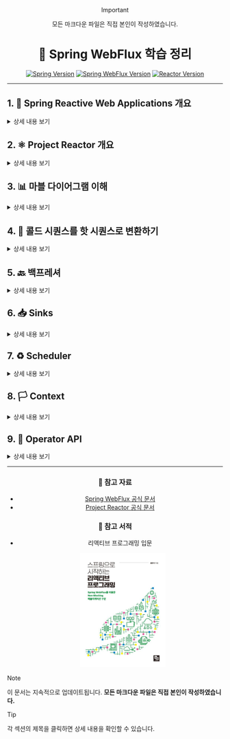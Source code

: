 <div align="center">


> [!IMPORTANT]
> 모든 마크다운 파일은 직접 본인이 작성하였습니다.

# 🌊 Spring WebFlux 학습 정리
[![Spring Version](https://img.shields.io/badge/Spring-6.0.0-brightgreen.svg)](https://spring.io/)
[![Spring WebFlux Version](https://img.shields.io/badge/Spring%20WebFlux-6.2.0-brightgreen.svg)](https://docs.spring.io/spring-framework/reference/web/webflux.html)
[![Reactor Version](https://img.shields.io/badge/Reactor-2023.0.0-blue.svg)](https://projectreactor.io/)

</div>

---

## 1. 🚀 Spring Reactive Web Applications 개요
<details>
<summary>상세 내용 보기</summary>

- 💫 [리액티브 시스템과 리액티브 프로그래밍의 의미](./md/리액티브%20시스템과%20리액티브%20프로그래밍의%20의미.md)
- 🔄 [Blocking I/O 방식과 Non-Blocking I/O 방식 이해하기(1)](./md/블로킹,논블로킹%20IO%20이해하기.md)
- ⚡ [Blocking I/O 방식과 Non-Blocking I/O 방식 이해하기(2): Spring MVC vs Spring WebFlux](./md/블로킹,논블로킹%20IO%20이해하기.md)
- 📚 [Spring WebFlux 개요](./md/Spring%20WebFlux%20개요.md)

</details>

## 2. ⚛️ Project Reactor 개요
<details>
<summary>상세 내용 보기</summary>

- 🔮 [리액터(Reactor) 란?](./md/what-is-reactor.md)
- 🔮 [리액터(Reactor) 용어 정의](./md/reactor용어정의.md)

</details>

## 3. 📊 마블 다이어그램 이해
<details>
<summary>상세 내용 보기</summary>

- 🔮 [마블 다이어그램 이해하기](./md/marble-diagram.md)

</details>

## 4. 🔄 콜드 시퀀스를 핫 시퀀스로 변환하기
<details>
<summary>상세 내용 보기</summary>

- 🔮 [콜드 시퀀스를 핫 시퀀스로 변환하기](./md/Cold-Hot%20Sequence.md)

</details>

## 5. 🔙 백프레셔
<details>
<summary>상세 내용 보기</summary>

- 🔮 [백프레셔](./md/백프레셔.md)

</details>

## 6. 📥 Sinks
<details>
<summary>상세 내용 보기</summary>

- 🔮 [Sinks](./md/sinks.md)

</details>

## 7. ♻️ Scheduler
<details>
<summary>상세 내용 보기</summary>

- 🔮 [Scheduler](./md/Scheduler.md)

</details>

## 8. 🏳️ Context
<details>
<summary>상세 내용 보기</summary>

- 🔮 [Context](./md/Context.md)

</details>

## 9. 🔄 Operator API
<details>
<summary>상세 내용 보기</summary>

- 🔮 [생성형 Operator](./md/Create.md)
- 🔮 [필터형 Operator](./md/Filter.md)
- 🔮 [변환형 Operator](./md/Transform.md)
- 🔮 [sequence 분리](./md/sequenceSeperate.md)
- 🔮 [멀티캐스팅](./md/multicasting.md)


</details>

---

<div align="center">

### 📖 참고 자료
- [Spring WebFlux 공식 문서](https://docs.spring.io/spring-framework/reference/web/webflux.html)
- [Project Reactor 공식 문서](https://projectreactor.io/docs)

### 📖 참고 서적
- 리액티브 프로그래밍 입문

<img src="./md/images/reactive-programming-intro.png" alt="리액티브 프로그래밍 입문" width="200" style="position: relative; left: 18px">
</div>

> [!NOTE]
> 이 문서는 지속적으로 업데이트됩니다.
> **모든 마크다운 파일은 직접 본인이 작성하였습니다.**

> [!TIP]
> 각 섹션의 제목을 클릭하면 상세 내용을 확인할 수 있습니다.
